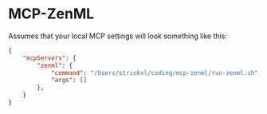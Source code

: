 # MCP-ZenML

Assumes that your local MCP settings will look something like this:

```json
{
    "mcpServers": {
        "zenml": {
            "command": "/Users/strickvl/coding/mcp-zenml/run-zenml.sh",
            "args": []
        },
    }
}
```
